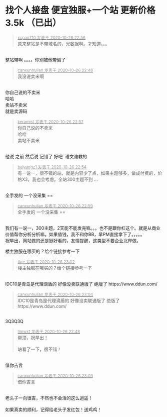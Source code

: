 # 找个人接盘 便宜独服+一个站 更新价格3.5k （已出）


<div class="quote"><blockquote><font size="2"><a href="https://www.hostloc.com/forum.php?mod=redirect&amp;goto=findpost&amp;pid=9356607&amp;ptid=758773" target="_blank"><font color="#999999">xcpan710 发表于 2020-10-26 22:56</font></a></font><br />
原来整站是不带域名的，光数据啊。才知道。。。</blockquote></div><br />
整站带啊 。。。。你别被他带偏了

<div class="quote"><blockquote><font size="2"><a href="https://www.hostloc.com/forum.php?mod=redirect&amp;goto=findpost&amp;pid=9356561&amp;ptid=758773" target="_blank"><font color="#999999">canxunhulian 发表于 2020-10-26 22:48</font></a></font><br />
我没说卖米啊</blockquote></div><br />
你自己说的不卖米<br />
哈哈<br />
卖站不卖米<br />
就是卖源码

<div class="quote"><blockquote><font size="2"><a href="https://www.hostloc.com/forum.php?mod=redirect&amp;goto=findpost&amp;pid=9356619&amp;ptid=758773" target="_blank"><font color="#999999">keramist 发表于 2020-10-26 22:57</font></a></font><br />
你自己说的不卖米<br />
哈哈<br />
卖站不卖米</blockquote></div><br />
他说 之前 然后说 记错了 好吧&nbsp;&nbsp;语文谁教的

<div class="quote"><blockquote><font size="2"><a href="https://www.hostloc.com/forum.php?mod=redirect&amp;goto=findpost&amp;pid=9356596&amp;ptid=758773" target="_blank"><font color="#999999">baiyangz1 发表于 2020-10-26 22:54</font></a></font><br />
有一说一，很不错的站，就是内容少了点，如果主题够多，做成付费的，价格X3，我也会考虑。全站300主题不到 ...</blockquote></div><br />
全手发的 一个没采集 ==

<div class="quote"><blockquote><font size="2"><a href="https://www.hostloc.com/forum.php?mod=redirect&amp;goto=findpost&amp;pid=9356629&amp;ptid=758773" target="_blank"><font color="#999999">canxunhulian 发表于 2020-10-26 22:59</font></a></font><br />
全手发的 一个没采集 ==</blockquote></div><br />
我们有一说一，300主题，2天能不能发完嘛。。。也不是跟你杠这个。就是从商业价值帮你分析分析嘛。如果值钱，我不和你BB，早PM直接拿下了。。。。。<br />
祝早出，网站做的还是挺好看的，友情提醒，这类型不要企业北岸做。

楼主独服在哪买的？给个链接参考一下

<div class="quote"><blockquote><font size="2"><a href="https://www.hostloc.com/forum.php?mod=redirect&amp;goto=findpost&amp;pid=9356647&amp;ptid=758773" target="_blank"><font color="#999999">tkre 发表于 2020-10-26 23:02</font></a></font><br />
楼主独服在哪买的？给个链接参考一下</blockquote></div><br />
IDC10是青岛是代理滴盾的 好像没卖联通版了 绝版了 https://www.ddun.com/

<div class="quote"><blockquote><font size="2"><a href="https://www.hostloc.com/forum.php?mod=redirect&amp;goto=findpost&amp;pid=9356653&amp;ptid=758773" target="_blank"><font color="#999999">canxunhulian 发表于 2020-10-26 23:04</font></a></font><br />
IDC10是青岛是代理滴盾的 好像没卖联通版了 绝版了 https://www.ddun.com/</blockquote></div><br />
3Q3Q3Q

<div class="quote"><blockquote><font size="2"><a href="https://www.hostloc.com/forum.php?mod=redirect&amp;goto=findpost&amp;pid=9356556&amp;ptid=758773" target="_blank"><font color="#999999">llmwxt 发表于 2020-10-26 22:48</font></a></font><br />
帮顶，祝早出！<br />
<br />
站看了一下，很不错！</blockquote></div><br />
借你吉言

<div class="quote"><blockquote><font size="2"><a href="https://www.hostloc.com/forum.php?mod=redirect&amp;goto=findpost&amp;pid=9356657&amp;ptid=758773" target="_blank"><font color="#999999">canxunhulian 发表于 2020-10-26 23:05</font></a></font><br />
借你吉言</blockquote></div><br />
老头子一向很吉，不然也不会活的这么逍遥！<br />
<br />
如果真卖的顺利，记得给老头子发红包！送鸡鸡！<br />
<br />
<img src="static/image/smiley/default/loveliness.gif" smilieid="28" border="0" alt="" />
